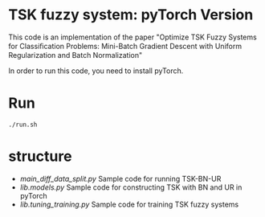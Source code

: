 # TSK fuzzy system: pyTorch Version

This code is an implementation of the paper "Optimize TSK Fuzzy Systems for Classiﬁcation Problems: Mini-Batch Gradient Descent with Uniform Regularization and Batch Normalization"

In order to run this code, you need to install pyTorch.

# Run

```
./run.sh
```

# structure

* *main_diff_data_split.py*        Sample code for running TSK-BN-UR
* *lib.models.py*                  Sample code for constructing TSK with BN and UR in pyTorch
* *lib.tuning_training.py*         Sample code for training TSK fuzzy systems
